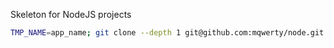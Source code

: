 Skeleton for NodeJS projects

```bash
TMP_NAME=app_name; git clone --depth 1 git@github.com:mqwerty/node.git $TMP_NAME && rm -rf $TMP_NAME/.git $TMP_NAME/README*; unset TMP_NAME;
```
